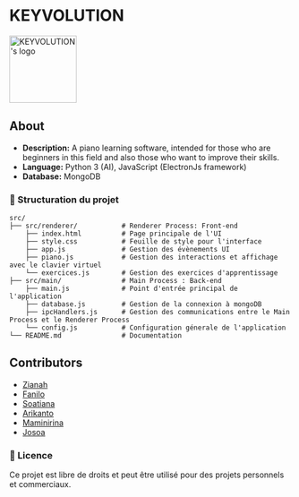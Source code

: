 # KEYVOLUTION

<p>
  <img align="center" height=120 src="https://github.com/josoavj/keyvolution/blob/main/assets/Logo%20Keyvolution.png" alt="KEYVOLUTION's logo"/>
</p>

## About

- **Description:** A piano learning software, intended for those who are beginners in this field and also those who want to improve their skills.
- **Language:** Python 3 (AI), JavaScript (ElectronJs framework)
- **Database:** MongoDB

### 📂 Structuration du projet

```
src/
├── src/renderer/           # Renderer Process: Front-end
    ├── index.html          # Page principale de l'UI
    ├── style.css           # Feuille de style pour l'interface
    ├── app.js              # Gestion des évènements UI
    ├── piano.js            # Gestion des interactions et affichage avec le clavier virtuel 
    └── exercices.js        # Gestion des exercices d'apprentissage
├── src/main/               # Main Process : Back-end 
    ├── main.js             # Point d'entrée principal de l'application
    ├── database.js         # Gestion de la connexion à mongoDB
    ├── ipcHandlers.js      # Gestion des communications entre le Main Process et le Renderer Process
    └── config.js           # Configuration génerale de l'application 
└── README.md               # Documentation
```

## Contributors

- [Zianah](https://github.com/ZianahRintsu)
- [Fanilo](https://github.com/faniloo08)
- [Soatiana](https://github.com/Soatiana287)
- [Arikanto](https://github.com/arikantoAmbinintsoa)
- [Maminirina](https://github.com/AinaMaminirina18)
- [Josoa](https://github.com/josoavj)


### 📃 Licence
Ce projet est libre de droits et peut être utilisé pour des projets personnels et commerciaux.

